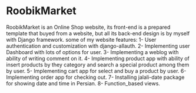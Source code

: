 # RoobikMarket

RoobikMarket is an Online Shop website, its front-end is a prepared template that buyed from a website, but all its back-end design is by myself with Django framework.
some of my website features:
1- User authentication and customization with django-allauth.
2- Implementing user Dashboard with lots of options for user.
3- Implementing a weblog with ability of writing comment on it.
4- Implementing product app with ability of insert products by they category and search a special product among them by user.
5- Implementing cart app for select and buy a product by user.
6- Implementing order app for checking out.
7- Installing jalali-date package for showing date and time in Persian.
8- Function_based views.
